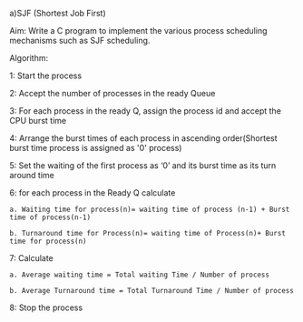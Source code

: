 a)SJF (Shortest Job First)

Aim: Write a C program to implement the various process scheduling mechanisms such as SJF scheduling.

Algorithm:

1: Start the process

2: Accept the number of processes in the ready Queue

3: For each process in the ready Q, assign the process id and accept the CPU burst time

4: Arrange the burst times of each process in ascending order(Shortest burst time process is assigned as '0' process)

5: Set the waiting of the first process as ‘0’ and its burst time as its turn around time

6: for each process in the Ready Q calculate

	a. Waiting time for process(n)= waiting time of process (n-1) + Burst time of process(n-1)
  
	b. Turnaround time for Process(n)= waiting time of Process(n)+ Burst time for process(n)
  
7: Calculate

	a. Average waiting time = Total waiting Time / Number of process
  
	b. Average Turnaround time = Total Turnaround Time / Number of process
  
8: Stop the process
